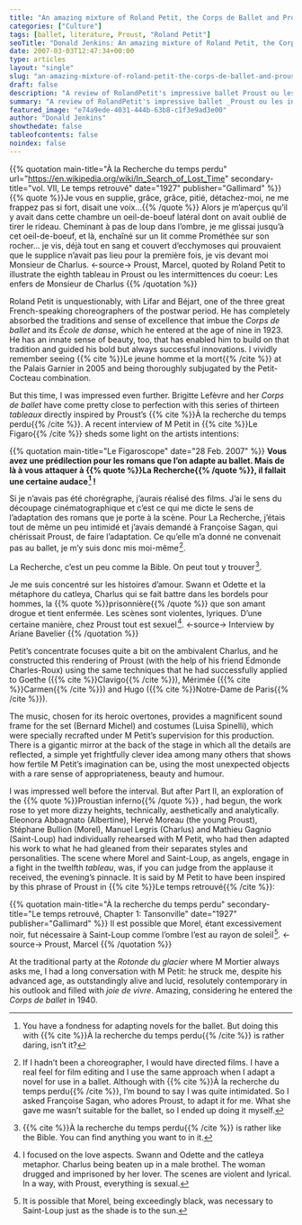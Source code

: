 ```yaml
---
title: "An amazing mixture of Roland Petit, the Corps de Ballet and Proust"
categories: ["Culture"]
tags: [ballet, literature, Proust, "Roland Petit"]
seoTitle: "Donald Jenkins: An amazing mixture of Roland Petit, the Corps de Ballet and Proust"
date: 2007-03-03T12:47:34+00:00
type: articles
layout: "single"
slug: "an-amazing-mixture-of-roland-petit-the-corps-de-ballet-and-proust"
draft: false
description: "A review of RolandPetit's impressive ballet Proust ou les intermittences du coeur_ : « Les enfers de Monsieur de Charlus »."
summary: "A review of RolandPetit's impressive ballet _Proust ou les intermittences du coeur_ : « Les enfers de Monsieur de Charlus »."
featured_image: "e74a9ede-4031-444b-63b8-c1f3e9ad3e00"
author: "Donald Jenkins"
showthedate: false
tableofcontents: false
noindex: false
---
```


{{% quotation main-title="À la Recherche du temps perdu" url="https://en.wikipedia.org/wiki/In_Search_of_Lost_Time" secondary-title="vol. VII, Le temps retrouvé" date="1927" publisher="Gallimard" %}}
{{% quote %}}Je vous en supplie, grâce, grâce, pitié, détachez-moi, ne me frappez pas si fort, disait une voix…{{% /quote %}} Alors je m’aperçus qu’il y avait dans cette chambre un oeil-de-boeuf latéral dont on avait oublié de tirer le rideau. Cheminant à pas de loup dans l’ombre, je me glissai jusqu’à cet oeil-de-boeuf, et là, enchaîné sur un lit comme Prométhée sur son rocher… je vis, déjà tout en sang et couvert d’ecchymoses qui prouvaient que le supplice n’avait pas lieu pour la première fois, je vis devant moi Monsieur de Charlus.
<-source->
Proust, Marcel, quoted by Roland Petit to illustrate the eighth tableau in Proust ou les intermittences du coeur: Les enfers de Monsieur de Charlus
{{% /quotation %}}

Roland Petit is unquestionably, with Lifar and Béjart, one of the three great French-speaking choreographers of the postwar period. He has completely absorbed the traditions and sense of excellence that imbue the _Corps de ballet_ and its _École de danse_, which he entered at the age of nine in 1923. He has an innate sense of beauty, too, that has enabled him to build on that tradition and guided his bold but always successful innovations. I vividly remember seeing {{% cite %}}Le jeune homme et la mort{{% /cite %}} at the Palais Garnier in 2005 and being thoroughly subjugated by the Petit-Cocteau combination.

But this time, I was impressed even further. Brigitte Lefèvre and her _Corps de ballet_ have come pretty close to perfection with this series of thirteen _tableaux_ directly inspired by Proust’s {{% cite %}}À la recherche du temps perdu{{% /cite %}}. A recent interview of M Petit in {{% cite %}}Le Figaro{{% /cite %}} sheds some light on the artists intentions:

{{% quotation main-title="Le Figaroscope" date="28 Feb. 2007" %}}
**Vous avez une prédilection pour les romans que l’on adapte au ballet. Mais de là à vous attaquer à {{% quote %}}La Recherche{{% /quote %}}, il fallait une certaine audace&hairsp;[^1] !**

Si je n’avais pas été chorégraphe, j’aurais réalisé des films. J’ai le sens du découpage cinématographique et c’est ce qui me dicte le sens de l’adaptation des romans que je porte à la scène. Pour La Recherche, j’étais tout de même un peu intimidé et j’avais demandé à Françoise Sagan, qui chérissait Proust, de faire l’adaptation. Ce qu’elle m’a donné ne convenait pas au ballet, je m’y suis donc mis moi-même&hairsp;[^2].

La Recherche, c’est un peu comme la Bible. On peut tout y trouver&hairsp;[^3].

Je me suis concentré sur les histoires d’amour. Swann et Odette et la métaphore du catleya, Charlus qui se fait battre dans les bordels pour hommes, la {{% quote %}}prisonnière{{% /quote %}} que son amant drogue et tient enfermée. Les scènes sont violentes, lyriques. D’une certaine manière, chez Proust tout est sexuel&hairsp;[^4].
<-source->
Interview by Ariane Bavelier
{{% /quotation %}}

Petit’s concentrate focuses quite a bit on the ambivalent Charlus, and he constructed this rendering of Proust (with the help of his friend Edmonde Charles-Roux) using the same techniques that he had successfully applied to Goethe ({{% cite %}}Clavigo{{% /cite %}}), Mérimée ({{% cite %}}Carmen{{% /cite %}}) and Hugo ({{% cite %}}Notre-Dame de Paris{{% /cite %}}).

The music, chosen for its heroic overtones, provides a magnificent sound frame for the set (Bernard Michel) and costumes (Luisa Spinelli), which were specially recrafted under M Petit’s supervision for this production. There is a gigantic mirror at the back of the stage in which all the details are reflected, a simple yet frightfully clever idea among many others that shows how fertile M Petit’s imagination can be, using the most unexpected objects with a rare sense of appropriateness, beauty and humour.

I was impressed well before the interval. But after Part II, an exploration of the {{% quote %}}Proustian inferno{{% /quote %}} , had begun, the work rose to yet more dizzy heights, technically, aesthetically and analytically. Eleonora Abbagnato (Albertine), Hervé Moreau (the young Proust), Stéphane Bullion (Morel), Manuel Legris (Charlus) and Mathieu Gagnio (Saint-Loup) had individually rehearsed with M Petit, who had then adapted his work to what he had gleaned from their separates styles and personalities. The scene where Morel and Saint-Loup, as angels, engage in a fight in the twelfth _tableau_, was, if you can judge from the applause it received, the evening’s pinnacle. It is said by M Petit to have been inspired by this phrase of Proust in {{% cite %}}Le temps retrouvé{{% /cite %}}:

{{% quotation main-title="À la recherche du temps perdu" secondary-title="Le temps retrouvé, Chapter 1: Tansonville" date="1927" publisher="Gallimard" %}}
Il est possible que Morel, étant excessivement noir, fut nécessaire à Saint-Loup comme l’ombre l’est au rayon de soleil&hairsp;[^5].
<-source->
Proust, Marcel
{{% /quotation %}}

At the traditional party at the _Rotonde du glacier_ where M Mortier always asks me, I had a long conversation with M Petit: he struck me, despite his advanced age, as outstandingly alive and lucid, resolutely contemporary in his outlook and filled with _joie de vivre_. Amazing, considering he entered the _Corps de ballet_ in 1940.

[^1]: You have a fondness for adapting novels for the ballet. But doing this with {{% cite %}}À la recherche du temps perdu{{% /cite %}} is rather daring, isn’t it?
[^2]: If I hadn’t been a choreographer, I would have directed films. I have a real feel for film editing and I use the same approach when I adapt a novel for use in a ballet. Although with {{% cite %}}À la recherche du temps perdu{{% /cite %}}, I’m bound to say I was quite intimidated. So I asked Françoise Sagan, who adores Proust, to adapt it for me. What she gave me wasn’t suitable for the ballet, so I ended up doing it myself.
[^3]: {{% cite %}}À la recherche du temps perdu{{% /cite %}} is rather like the Bible. You can find anything you want to in it.
[^4]: I focused on the love aspects. Swann and Odette and the catleya metaphor. Charlus being beaten up in a male brothel. The woman drugged and imprisoned by her lover. The scenes are violent and lyrical. In a way, with Proust, everything is sexual.
[^5]: It is possible that Morel, being exceedingly black, was necessary to Saint-Loup just as the shade is to the sun.
